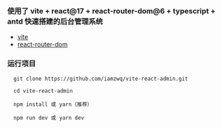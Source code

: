 ### 使用了 vite + react@17 + react-router-dom@6 + typescript + antd 快速搭建的后台管理系统

- [vite](https://reactrouter.com/docs/en/v6/api#route)
- [react-router-dom](https://reactrouter.com/docs/en/v6/api#route)

### 运行项目

```
  git clone https://github.com/iamzwq/vite-react-admin.git

  cd vite-react-admin

  npm install 或 yarn（推荐）

  npm run dev 或 yarn dev
```
